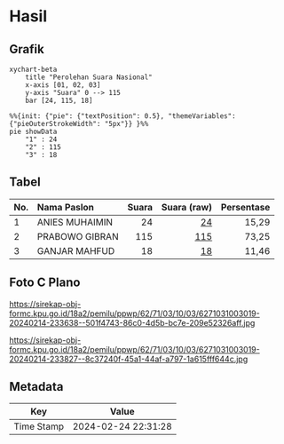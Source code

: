 # Hasil

## Grafik

```mermaid
xychart-beta
    title "Perolehan Suara Nasional"
    x-axis [01, 02, 03]
    y-axis "Suara" 0 --> 115
    bar [24, 115, 18]
```

```mermaid
%%{init: {"pie": {"textPosition": 0.5}, "themeVariables": {"pieOuterStrokeWidth": "5px"}} }%%
pie showData
    "1" : 24
    "2" : 115
    "3" : 18
```

## Tabel

| No. | Nama Paslon    | Suara | Suara (raw) | Persentase |
|:--- |:-------------- | -----:| -----------:| ----------:|
| 1   | ANIES MUHAIMIN | 24    | [24][p-1]   | 15,29      |
| 2   | PRABOWO GIBRAN | 115   | [115][p-2]  | 73,25      |
| 3   | GANJAR MAHFUD  | 18    | [18][p-3]   | 11,46      |


[p-1]: https://github.com/gigit-pemilu/pemilu-2024/blob/main/pilpres/hitung-suara/sub/62-kalimantan-tengah/sub/71-kota-palangkaraya/sub/03-jekan-raya/sub/1003-bukit-tunggal/sub/019-tps/sub/paslon-1.txt
[p-2]: https://github.com/gigit-pemilu/pemilu-2024/blob/main/pilpres/hitung-suara/sub/62-kalimantan-tengah/sub/71-kota-palangkaraya/sub/03-jekan-raya/sub/1003-bukit-tunggal/sub/019-tps/sub/paslon-2.txt
[p-3]: https://github.com/gigit-pemilu/pemilu-2024/blob/main/pilpres/hitung-suara/sub/62-kalimantan-tengah/sub/71-kota-palangkaraya/sub/03-jekan-raya/sub/1003-bukit-tunggal/sub/019-tps/sub/paslon-3.txt

## Foto C Plano

https://sirekap-obj-formc.kpu.go.id/18a2/pemilu/ppwp/62/71/03/10/03/6271031003019-20240214-233638--501f4743-86c0-4d5b-bc7e-209e52326aff.jpg

https://sirekap-obj-formc.kpu.go.id/18a2/pemilu/ppwp/62/71/03/10/03/6271031003019-20240214-233827--8c37240f-45a1-44af-a797-1a615fff644c.jpg


## Metadata

| Key        | Value               |
| ---------- | ------------------- |
| Time Stamp | 2024-02-24 22:31:28 |



